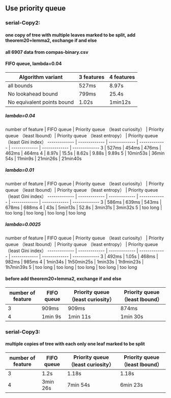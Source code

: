 ## Use priority queue

### serial-Copy2:
#### one copy of tree with multiple leaves marked to be split, add theorem20+lemma2, exchange if and else
#### all 6907 data from compas-binary.csv

#### FIFO queue,  lambda=0.04
Algorithm variant | 3 features | 4 features
  ------------- | ------------- | ------------- 
all bounds | 527ms | 8.97s 
No lookahead bound | 799ms | 25.4s 
No equivalent points bound | 1.02s | 1min12s

##### lambda=0.04

number of feature | FIFO queue  | Priority queue （least curiosity） | Priority queue （least lbound）| Priority queue （least entropy） | Priority queue （least Gini index）
  ------------- | ------------- | ------------- | ------------- | ------------- | ------------- | ------------- 
3 | 527ms | 454ms | 476ms | 462ms | 464ms
4 | 8.97s | 15.5s | 8.62s | 9.88s | 9.89s
5 | 10min53s | 36min 54s | 11min9s | 21min26s | 21min40s

##### lambda=0.01

number of feature | FIFO queue | Priority queue （least curiosity） | Priority queue （least lbound）| Priority queue （least entropy） | Priority queue （least Gini index）
  ------------- | ------------- | ------------- | ------------- | ------------- | ------------- | ------------- 
3 | 586ms | 639ms | 543ms | 678ms | 688ms
4 | 43s | 5min13s | 52.8s | 3min31s | 3min32s
5 | too long | too long | too long | too long | too long

##### lambda=0.0025

number of feature | FIFO queue | Priority queue （least curiosity） | Priority queue （least lbound）| Priority queue （least entropy） | Priority queue （least Gini index）
  ------------- | ------------- | ------------- | ------------- | ------------- | ------------- | ------------- 
3 | 492ms | 1.05s | 468ms | 982ms | 985ms
4 | 1min34s | 1h50min25s | 1min33s | 1h9min23s | 1h7min39s
5 | too long | too long | too long | too long | too long


#### before add theorem20+lemma2, exchange if and else
number of feature | FIFO queue  | Priority queue （least curiosity） | Priority queue （least lbound）
  ------------- | ------------- | ------------- | -------------
3 | 909ms | 909ms | 874ms
4 | 1min 9s | 1min 11s | 1min 30s

    
### serial-Copy3:
#### multiple copies of tree with each only one leaf marked to be split
number of feature | FIFO queue  | Priority queue （least curiosity） | Priority queue （least lbound）
  ------------- | ------------- | ------------- | -------------
3 | 1.2s | 1.18s | 1.18s
4 | 3min 26s | 7min 54s | 6min 23s
            
